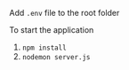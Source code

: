 Add ```.env``` file to the root folder

To start the application

1) ```npm install```
2) ```nodemon server.js```